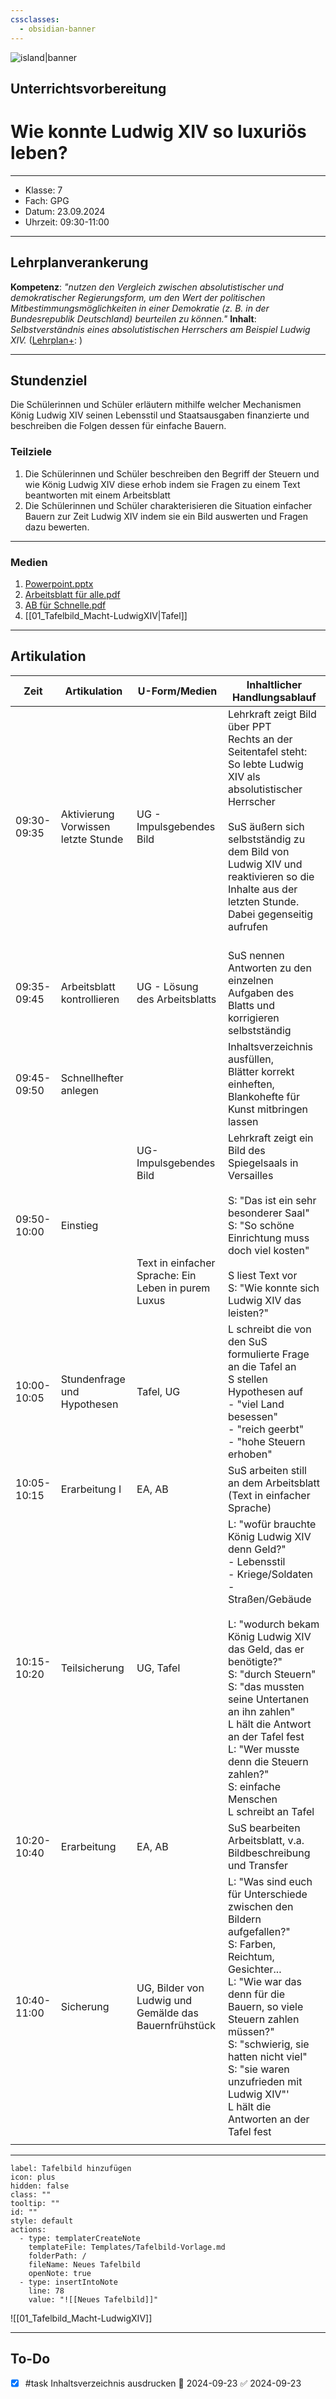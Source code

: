 ```yaml
---
cssclasses:
  - obsidian-banner
---
```







![island|banner](island.jpg)
## Unterrichtsvorbereitung
# Wie konnte Ludwig XIV so luxuriös leben?
---
- Klasse: 7
- Fach: GPG
- Datum: 23.09.2024
- Uhrzeit: 09:30-11:00
---
## Lehrplanverankerung

**Kompetenz**: *"nutzen den Vergleich zwischen absolutistischer und demokratischer Regierungsform, um den Wert der politischen Mitbestimmungsmöglichkeiten in einer Demokratie (z. B. in der Bundesrepublik Deutschland) beurteilen zu können."*
**Inhalt**: *Selbstverständnis eines absolutistischen Herrschers am Beispiel Ludwig XIV.*
([Lehrplan+](https://www.lehrplanplus.bayern.de/schulart/mittelschule/inhalt/fachlehrplaene?w_schulart=mittelschule&wt_1=schulart&w_fach=gpg&wt_2=fach): )

---

## Stundenziel

Die Schülerinnen und Schüler erläutern mithilfe welcher Mechanismen König Ludwig XIV seinen Lebensstil und Staatsausgaben finanzierte und beschreiben die Folgen dessen für einfache Bauern. 

### Teilziele

1. Die Schülerinnen und Schüler beschreiben den Begriff der Steuern und wie König Ludwig XIV diese erhob indem sie Fragen zu einem Text beantworten mit einem Arbeitsblatt
2. Die Schülerinnen und Schüler charakterisieren die Situation einfacher Bauern zur Zeit Ludwig XIV indem sie ein Bild auswerten und Fragen dazu bewerten.

---
### Medien

1. [Powerpoint.pptx](https://schuledittelbrunn-my.sharepoint.com/:p:/g/personal/silas_hartmann_schule-dittelbrunn_de/EZ6w2_SCJxpOq9J7zFuyh90Bj5NWd9Q-5xseIPPaUMuX0A?e=WVnrqy)
2. [Arbeitsblatt für alle.pdf](https://schuledittelbrunn-my.sharepoint.com/:b:/g/personal/silas_hartmann_schule-dittelbrunn_de/EW5bPzPwjulMsvcQCujNlo8B2dBIBRPedefSpF-Bz6EUog?e=gy7enh)
3. [AB für Schnelle.pdf](https://schuledittelbrunn-my.sharepoint.com/:b:/g/personal/silas_hartmann_schule-dittelbrunn_de/EYMRybkbjaNLjfobCJ07JQABroWEqW60sPfhYVkpkvh0RQ?e=I6GiSe)
4. [[01_Tafelbild_Macht-LudwigXIV|Tafel]]

---

## Artikulation

| **Zeit**    | **Artikulation**                    | **U-Form/Medien**                                                                                     | Inhaltlicher Handlungsablauf                                                                                                                                                                                                                                                                                                                                                                 |
| ----------- | ----------------------------------- | ----------------------------------------------------------------------------------------------------- | -------------------------------------------------------------------------------------------------------------------------------------------------------------------------------------------------------------------------------------------------------------------------------------------------------------------------------------------------------------------------------------------- |
| 09:30-09:35 | Aktivierung Vorwissen letzte Stunde | UG - Impulsgebendes Bild                                                                              | Lehrkraft zeigt Bild über PPT<br>Rechts an der Seitentafel steht: <br>So lebte Ludwig XIV als absolutistischer Herrscher<br><br>SuS äußern sich selbstständig zu dem Bild von Ludwig XIV und reaktivieren so die Inhalte aus der letzten Stunde. Dabei gegenseitig aufrufen<br><br>                                                                                                          |
| 09:35-09:45 | Arbeitsblatt kontrollieren          | UG - Lösung des Arbeitsblatts                                                                         | SuS nennen Antworten zu den einzelnen Aufgaben des Blatts und korrigieren selbstständig                                                                                                                                                                                                                                                                                                      |
| 09:45-09:50 | Schnellhefter anlegen               |                                                                                                       | Inhaltsverzeichnis ausfüllen,<br>Blätter korrekt einheften, Blankohefte für Kunst mitbringen lassen                                                                                                                                                                                                                                                                                          |
| 09:50-10:00 | Einstieg                            | UG-Impulsgebendes Bild<br><br><br><br><br><br><br>Text in einfacher Sprache: Ein Leben in purem Luxus | Lehrkraft zeigt ein Bild des Spiegelsaals in Versailles<br><br>S: "Das ist ein sehr besonderer Saal"<br>S: "So schöne Einrichtung muss doch viel kosten"<br><br>S liest Text vor<br>S: "Wie konnte sich Ludwig XIV das leisten?"                                                                                                                                                             |
| 10:00-10:05 | Stundenfrage und Hypothesen         | Tafel, UG                                                                                             | L schreibt die von den SuS formulierte Frage an die Tafel an<br>S stellen Hypothesen auf<br>- "viel Land besessen"<br>- "reich geerbt"<br>- "hohe Steuern erhoben"                                                                                                                                                                                                                           |
| 10:05-10:15 | Erarbeitung I                       | EA, AB                                                                                                | SuS arbeiten still an dem Arbeitsblatt (Text in einfacher Sprache)                                                                                                                                                                                                                                                                                                                           |
| 10:15-10:20 | Teilsicherung                       | UG, Tafel                                                                                             | L: "wofür brauchte König Ludwig XIV denn Geld?"<br>- Lebensstil<br>- Kriege/Soldaten<br>- Straßen/Gebäude<br><br>L: "wodurch bekam König Ludwig XIV das Geld, das er benötigte?"<br>S: "durch Steuern"<br>S: "das mussten seine Untertanen an ihn zahlen"<br>L hält die Antwort an der Tafel fest<br>L: "Wer musste denn die Steuern zahlen?"<br>S: einfache Menschen<br>L schreibt an Tafel |
| 10:20-10:40 | Erarbeitung                         | EA, AB                                                                                                | SuS bearbeiten Arbeitsblatt, v.a. Bildbeschreibung und Transfer                                                                                                                                                                                                                                                                                                                              |
| 10:40-11:00 | Sicherung                           | UG, Bilder von Ludwig und Gemälde das Bauernfrühstück                                                 | L: "Was sind euch für Unterschiede zwischen den Bildern aufgefallen?"<br>S: Farben, Reichtum, Gesichter...<br>L: "Wie war das denn für die Bauern, so viele Steuern zahlen müssen?"<br>S: "schwierig, sie hatten nicht viel"<br>S: "sie waren unzufrieden mit Ludwig XIV"'<br>L hält die Antworten an der Tafel fest                                                                         |
|             |                                     |                                                                                                       |                                                                                                                                                                                                                                                                                                                                                                                              |

---

```meta-bind-button
label: Tafelbild hinzufügen
icon: plus
hidden: false
class: ""
tooltip: ""
id: ""
style: default
actions:
  - type: templaterCreateNote
    templateFile: Templates/Tafelbild-Vorlage.md
    folderPath: /
    fileName: Neues Tafelbild
    openNote: true
  - type: insertIntoNote
    line: 78
    value: "![[Neues Tafelbild]]"

```


![[01_Tafelbild_Macht-LudwigXIV]]






---

## To-Do

- [x] #task Inhaltsverzeichnis ausdrucken 📅 2024-09-23 ✅ 2024-09-23
